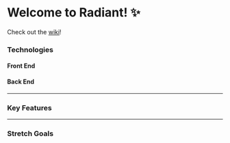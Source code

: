 # Welcome to Radiant! ✨
<!-- ### Live link: [Radiant](https://radiantskin.herokuapp.com/) -->

Check out the [wiki](https://github.com/trnle/radiant/wiki)!

<!-- <img width="1438" alt="splash-page" src="">

*** -->

### Technologies
#### Front End
<!-- * JavaScript
* HTML
* CSS
* React
* Redux
* Adobe XD
* [Favicon.io](https://favicon.io/) for favicon
* [Font Awesome](https://fontawesome.com/v4.7.0/icons/) and [Icons8](https://icons8.com/) for icons 
* Hosted on Heroku -->
#### Back End
<!-- * Python
* PostgreSQL
* SQLAlchemy
* Flask -->

***

### Key Features
<!-- * Users have access to view, upload, and edit photos.
* Users can edit add, delete comments, and update comments.
* Users can create albums for their photos and edit or delete the albums.
* Prevents csrf attacks and uses validation forms to authenticate users.
* Photo upload and photo edit forms created by using modals.
* Uses AJAX to asynchronously render elements like editing or deleting a comment.
* Users have a profile page with that contains their photostream and albums. -->

<!-- <img src="" alt="signup-page" width="80%">
<img src="" alt="explore-page" width="80%">
<img src="" alt="photo-page" width="80%">
<img src="" alt="upload-photo" width="80%"> -->

***

### Stretch Goals
<!-- * Search for photos
* Tags
* Gallery carousel
* Follows
* Favorites -->